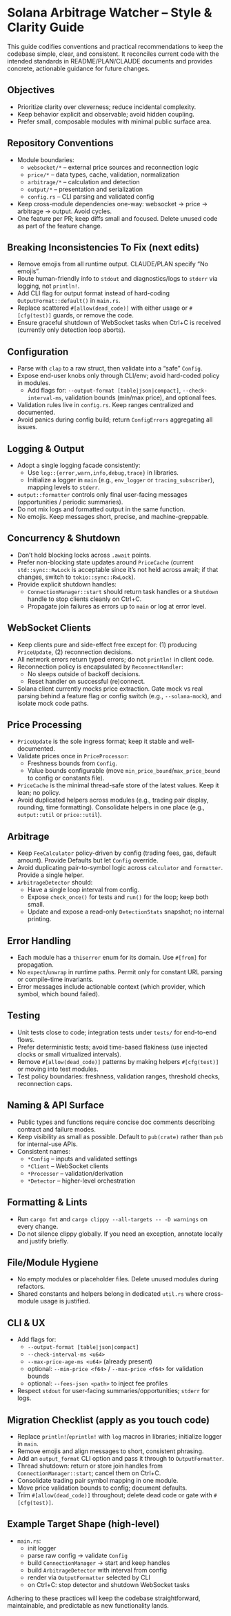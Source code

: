 # Solana Arbitrage Watcher – Style & Clarity Guide

This guide codifies conventions and practical recommendations to keep the codebase simple, clear, and consistent. It reconciles current code with the intended standards in README/PLAN/CLAUDE documents and provides concrete, actionable guidance for future changes.

## Objectives
- Prioritize clarity over cleverness; reduce incidental complexity.
- Keep behavior explicit and observable; avoid hidden coupling.
- Prefer small, composable modules with minimal public surface area.

## Repository Conventions
- Module boundaries:
  - `websocket/*` – external price sources and reconnection logic
  - `price/*` – data types, cache, validation, normalization
  - `arbitrage/*` – calculation and detection
  - `output/*` – presentation and serialization
  - `config.rs` – CLI parsing and validated config
- Keep cross-module dependencies one-way: websocket → price → arbitrage → output. Avoid cycles.
- One feature per PR; keep diffs small and focused. Delete unused code as part of the feature change.

## Breaking Inconsistencies To Fix (next edits)
- Remove emojis from all runtime output. CLAUDE/PLAN specify “No emojis”.
- Route human-friendly info to `stdout` and diagnostics/logs to `stderr` via logging, not `println!`.
- Add CLI flag for output format instead of hard-coding `OutputFormat::default()` in `main.rs`.
- Replace scattered `#[allow(dead_code)]` with either usage or `#[cfg(test)]` guards, or remove the code.
- Ensure graceful shutdown of WebSocket tasks when Ctrl+C is received (currently only detection loop aborts).

## Configuration
- Parse with `clap` to a raw struct, then validate into a “safe” `Config`.
- Expose end-user knobs only through CLI/env; avoid hard-coded policy in modules.
  - Add flags for: `--output-format [table|json|compact]`, `--check-interval-ms`, validation bounds (min/max price), and optional fees.
- Validation rules live in `config.rs`. Keep ranges centralized and documented.
- Avoid panics during config build; return `ConfigErrors` aggregating all issues.

## Logging & Output
- Adopt a single logging facade consistently:
  - Use `log::{error,warn,info,debug,trace}` in libraries.
  - Initialize a logger in `main` (e.g., `env_logger` or `tracing_subscriber`), mapping levels to `stderr`.
- `output::formatter` controls only final user-facing messages (opportunities / periodic summaries).
- Do not mix logs and formatted output in the same function.
- No emojis. Keep messages short, precise, and machine-greppable.

## Concurrency & Shutdown
- Don’t hold blocking locks across `.await` points.
- Prefer non-blocking state updates around `PriceCache` (current `std::sync::RwLock` is acceptable since it’s not held across await; if that changes, switch to `tokio::sync::RwLock`).
- Provide explicit shutdown handles:
  - `ConnectionManager::start` should return task handles or a `Shutdown` handle to stop clients cleanly on Ctrl+C.
  - Propagate join failures as errors up to `main` or log at error level.

## WebSocket Clients
- Keep clients pure and side-effect free except for: (1) producing `PriceUpdate`, (2) reconnection decisions.
- All network errors return typed errors; do not `println!` in client code.
- Reconnection policy is encapsulated by `ReconnectHandler`:
  - No sleeps outside of backoff decisions.
  - Reset handler on successful (re)connect.
- Solana client currently mocks price extraction. Gate mock vs real parsing behind a feature flag or config switch (e.g., `--solana-mock`), and isolate mock code paths.

## Price Processing
- `PriceUpdate` is the sole ingress format; keep it stable and well-documented.
- Validate prices once in `PriceProcessor`:
  - Freshness bounds from `Config`.
  - Value bounds configurable (move `min_price_bound`/`max_price_bound` to config or constants file).
- `PriceCache` is the minimal thread-safe store of the latest values. Keep it lean; no policy.
- Avoid duplicated helpers across modules (e.g., trading pair display, rounding, time formatting). Consolidate helpers in one place (e.g., `output::util` or `price::util`).

## Arbitrage
- Keep `FeeCalculator` policy-driven by config (trading fees, gas, default amount). Provide Defaults but let `Config` override.
- Avoid duplicating pair-to-symbol logic across `calculator` and `formatter`. Provide a single helper.
- `ArbitrageDetector` should:
  - Have a single loop interval from config.
  - Expose `check_once()` for tests and `run()` for the loop; keep both small.
  - Update and expose a read-only `DetectionStats` snapshot; no internal printing.

## Error Handling
- Each module has a `thiserror` enum for its domain. Use `#[from]` for propagation.
- No `expect`/`unwrap` in runtime paths. Permit only for constant URL parsing or compile-time invariants.
- Error messages include actionable context (which provider, which symbol, which bound failed).

## Testing
- Unit tests close to code; integration tests under `tests/` for end-to-end flows.
- Prefer deterministic tests; avoid time-based flakiness (use injected clocks or small virtualized intervals).
- Remove `#[allow(dead_code)]` patterns by making helpers `#[cfg(test)]` or moving into test modules.
- Test policy boundaries: freshness, validation ranges, threshold checks, reconnection caps.

## Naming & API Surface
- Public types and functions require concise doc comments describing contract and failure modes.
- Keep visibility as small as possible. Default to `pub(crate)` rather than `pub` for internal-use APIs.
- Consistent names:
  - `*Config` – inputs and validated settings
  - `*Client` – WebSocket clients
  - `*Processor` – validation/derivation
  - `*Detector` – higher-level orchestration

## Formatting & Lints
- Run `cargo fmt` and `cargo clippy --all-targets -- -D warnings` on every change.
- Do not silence clippy globally. If you need an exception, annotate locally and justify briefly.

## File/Module Hygiene
- No empty modules or placeholder files. Delete unused modules during refactors.
- Shared constants and helpers belong in dedicated `util.rs` where cross-module usage is justified.

## CLI & UX
- Add flags for:
  - `--output-format [table|json|compact]`
  - `--check-interval-ms <u64>`
  - `--max-price-age-ms <u64>` (already present)
  - optional: `--min-price <f64>` / `--max-price <f64>` for validation bounds
  - optional: `--fees-json <path>` to inject fee profiles
- Respect `stdout` for user-facing summaries/opportunities; `stderr` for logs.

## Migration Checklist (apply as you touch code)
- Replace `println!`/`eprintln!` with `log` macros in libraries; initialize logger in `main`.
- Remove emojis and align messages to short, consistent phrasing.
- Add an `output_format` CLI option and pass it through to `OutputFormatter`.
- Thread shutdown: return or store join handles from `ConnectionManager::start`; cancel them on Ctrl+C.
- Consolidate trading pair symbol mapping in one module.
- Move price validation bounds to config; document defaults.
- Trim `#[allow(dead_code)]` throughout; delete dead code or gate with `#[cfg(test)]`.

## Example Target Shape (high-level)
- `main.rs`:
  - init logger
  - parse raw config → validate `Config`
  - build `ConnectionManager` → start and keep handles
  - build `ArbitrageDetector` with interval from config
  - render via `OutputFormatter` selected by CLI
  - on Ctrl+C: stop detector and shutdown WebSocket tasks

Adhering to these practices will keep the codebase straightforward, maintainable, and predictable as new functionality lands.

